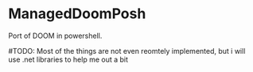 # ManagedDoomPosh
Port of DOOM in powershell. 

#TODO: Most of the things are not even reomtely implemented, but i will use .net libraries to help me out a bit
